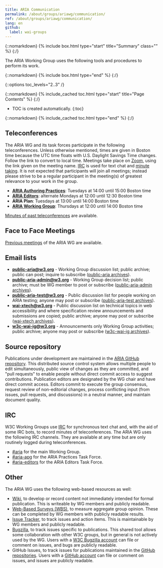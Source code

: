 ```yaml
---
title: ARIA Communication
permalink: /about/groups/ariawg/communication/
ref: /about/groups/ariawg/communication/
lang: en
github:
  label: wai-groups
---
```


{::nomarkdown}
{% include box.html type="start" title="Summary" class="" %}
{:/}

The ARIA Working Group uses the following tools and procedures to perform its work.

{::nomarkdown}
{% include box.html type="end" %}
{:/}

{::options toc_levels="2..3" /}

{::nomarkdown}
{% include_cached toc.html type="start" title="Page Contents" %}
{:/}

-   TOC is created automatically.
{:toc}

{::nomarkdown}
{% include_cached toc.html type="end" %}
{:/}

## Teleconferences

The ARIA WG and its task forces participate in the following teleconferences. Unless otherwise mentioned, times are given in Boston time because the UTC time floats with U.S. Daylight Savings Time changes. Follow the link to convert to local time. Meetings take place on [Zoom](https://zoom.us), using the link given on the meeting name. [IRC](https://www.w3.org/wiki/IRC) is used for text chat and [minute taking](http://dev.w3.org/cvsweb/~checkout~/2002/scribe/scribedoc.htm?content-type=text/html). It is not expected that participants will join all meetings; instead please strive to be a regular participant in the meeting(s) of greatest relevance to your work in the group.

- **[ARIA Authoring Practices](https://www.w3.org/groups/tf/aria-practices/calendar)**: Tuesdays at 14:00 until 15:00 Boston time
- **[ARIA Editors](https://www.w3.org/groups/tf/aria-editors/calendar)**: alternate Mondays at 12:00 until 12:30 Boston time
- **ARIA Plan**: Tuesdays at 13:00 until 14:00 Boston time
- **[ARIA Working Group](https://www.w3.org/groups/wg/aria/calendar)**: Thursdays at 12:00 until 14:00 Boston time

[Minutes of past teleconferences](https://www.w3.org/WAI/ARIA/minutes) are available.

## Face to Face Meetings

[Previous meetings](https://www.w3.org/WAI/ARIA/wiki/Meetings) of the ARIA WG are available.

## Email lists

- **public-aria@w3.org** - Working Group discussion list; public archive; public can post; inquire to subscribe ([public-aria archives](http://lists.w3.org/Archives/Public/public-aria/)).
- **public-aria-admin@w3.org** - Working Group decision list; public archive; must be WG member to post or subscribe ([public-aria-admin archives](http://lists.w3.org/Archives/Public/public-aria-admin/)).
- **public-aria-test@w3.org** - Public discussion list for people working on ARIA testing; anyone may post or subscribe ([public-aria-test archives](http://lists.w3.org/Archives/Public/public-aria-test/)).
- **wai-xtech@w3.org** - Public discussion list on technical topics in web accessibility and where specification review announcements and submissions are copied; public archive; anyone may post or subscribe ([wai-xtech archives](http://lists.w3.org/Archives/Public/wai-xtech/)).
- **w3c-wai-ig@w3.org** - Announcements only Working Group activities; public archive; anyone may post or subscribe ([w3c-wai-ig archives](http://lists.w3.org/Archives/Public/w3c-wai-ig/)).

## Source repository

Publications under development are maintained in the [ARIA GitHub repository](https://github.com/w3c/aria/). This distributed source control system allows multiple people to edit simultaneously, public view of changes as they are committed, and "pull requests" to enable people without direct commit access to suggest contributions. Publication editors are designated by the WG chair and have direct commit access. Editors commit to execute the group consensus, request review of non-editorial changes, process conflicting input (from issues, pull requests, and discussions) in a neutral manner, and maintain document quality.

## IRC

W3C Working Groups use [IRC](https://www.w3.org/wiki/IRC) for synchronous text chat and, with the aid of some IRC bots, to record minutes of teleconferences. The ARIA WG uses the following IRC channels. They are available at any time but are only routinely logged during teleconferences.

- [#aria](irc://irc.w3.org/aria) for the main Working Group.
- [#aria-apg](irc://irc.w3.org/aria-apg) for the ARIA Practices Task Force.
- [#aria-editors](irc://irc.w3.org/aria-editors) for the ARIA Editors Task Force.

## Other

The ARIA WG uses the following web-based resources as well:

- [Wiki](https://www.w3.org/WAI/ARIA/wiki/), to develop or record content not immediately intended for formal publication. This is writeable by WG members and publicly readable.
- [Web-Based Surveys (WBS)](http://www.w3.org/2002/09/wbs/83726/), to measure aggregate group opinion. These can be completed by WG members with publicly readable results.
- [Issue Tracker](https://www.github.com/w3c/aria/issues/), to track issues and action items. This is maintainable by WG members and publicly readable.
- [Bugzilla](https://www.w3.org/Bugs/Public/), to track issues specific to publications. This shared tool allows some collaboration with other W3C groups, but in general is not actively used by the WG. Users with a [W3C Bugzilla account](https://www.w3.org/Bugs/Public/createaccount.cgi) can file or comment on issues, and bugs are publicly readable.
- GitHub Issues, to track issues for publications maintained in the [GitHub repositories](/about/groups/ariawg/contribute/#github). Users with a [GitHub account](https://github.com/) can file or comment on issues, and issues are publicly readable.